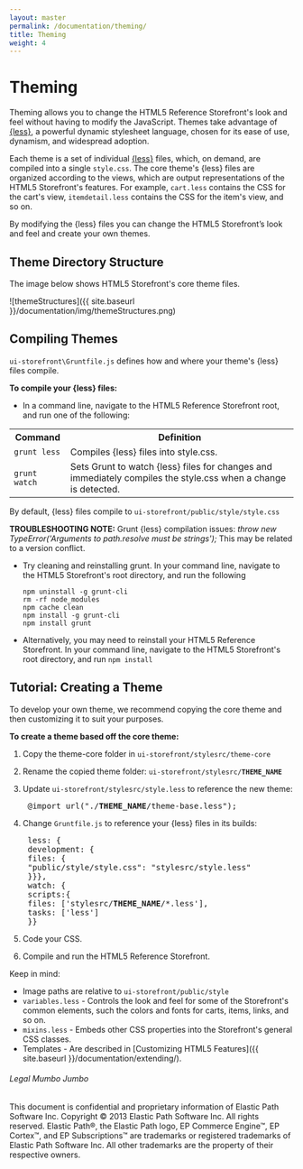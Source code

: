 ```yaml
---
layout: master
permalink: /documentation/theming/
title: Theming
weight: 4
---
```

Theming
====================
Theming allows you to change the HTML5 Reference Storefront's look and feel without having to modify the JavaScript.
Themes take advantage of [{less}](http://lesscss.org/), a powerful dynamic stylesheet language, chosen for its ease of use, dynamism, and widespread adoption.

Each theme is a set of individual [{less}](http://lesscss.org/) files, which, on demand, are compiled into a single `style.css`.
The core theme's {less} files are organized according to the views, which are output representations of the HTML5 Storefront's features.
For example, `cart.less` contains the CSS for the cart's view, `itemdetail.less` contains the CSS for the item's view, and so on.

By modifying the {less} files you can change the HTML5 Storefront’s look and feel and create your own themes.


Theme Directory Structure
-----------------
The image below shows HTML5 Storefront's core theme files.

![themeStructures]({{ site.baseurl  }}/documentation/img/themeStructures.png)

Compiling Themes
-----------------
`ui-storefront\Gruntfile.js` defines how and where your theme's {less} files compile.

**To compile your {less} files:**

* In a command line, navigate to the HTML5 Reference Storefront root, and run one of the following:

<table>
<tbody>
  <tr align="center">
    <th align="center" valign="middle">Command</th>
    <th align="center" valign="middle">Definition</th>
  </tr>
  <tr>
    <td><code>grunt less</code></td>
    <td>Compiles {less} files into style.css.</td>
  </tr>
  <tr>
    <td><code>grunt watch</code></td>
    <td>Sets Grunt to watch {less} files for changes and immediately compiles the style.css when a change is detected.</td>
  </tr>
</tbody>
</table>

By default, {less} files compile to `ui-storefront/public/style/style.css`

**TROUBLESHOOTING NOTE:** Grunt {less} compilation issues: *throw new TypeError('Arguments to path.resolve must be strings');*
This may be related to a version conflict.   

* Try cleaning and reinstalling grunt. In your command line, navigate to the HTML5 Storefront's root directory, and run the following

      npm uninstall -g grunt-cli
      rm -rf node_modules
      npm cache clean
      npm install -g grunt-cli
      npm install grunt

* Alternatively, you may need to reinstall your HTML5 Reference Storefront. In your command line, navigate to the HTML5 Storefront's root directory, and run
`npm install`

## <a name="tutorialTheme"> </a>Tutorial: Creating a Theme
To develop your own theme, we recommend copying the core theme and then customizing it to suit your purposes.

**To create a theme based off the core theme:**

1. Copy the theme-core folder in `ui-storefront/stylesrc/theme-core`

2. Rename the copied theme folder: <code>ui-storefront/stylesrc/<b>THEME_NAME</b></code>

3. Update `ui-storefront/stylesrc/style.less` to reference the new theme:

    <pre> @import url("./<b>THEME_NAME</b>/theme-base.less");</pre>

4. Change `Gruntfile.js` to reference your {less} files in its builds:

    <pre>
    less: {
    development: {
    files: {
    "public/style/style.css": "stylesrc/style.less"
    }}},
    watch: {
    scripts:{
    files: ['stylesrc/<b>THEME_NAME</b>/*.less'],
    tasks: ['less']
    }}</pre>

5. Code your CSS.
6. Compile and run the HTML5 Reference Storefront.

Keep in mind:

* Image paths are relative to `ui-storefront/public/style`
* `variables.less` - Controls the look and feel for some of the Storefront's common elements, such the colors and fonts for carts, items, links, and so on.
* `mixins.less` - Embeds other CSS properties into the Storefront's general CSS classes.
* Templates - Are described in [Customizing HTML5 Features]({{ site.baseurl  }}/documentation/extending/).

###### Legal Mumbo Jumbo
This document is confidential and proprietary information of Elastic Path Software Inc. Copyright © 2013 Elastic Path Software Inc. All rights reserved. Elastic Path®, the Elastic Path logo, EP Commerce Engine™, EP Cortex™, and EP Subscriptions™ are trademarks or registered trademarks of Elastic Path Software Inc. All other trademarks are the property of their respective owners.